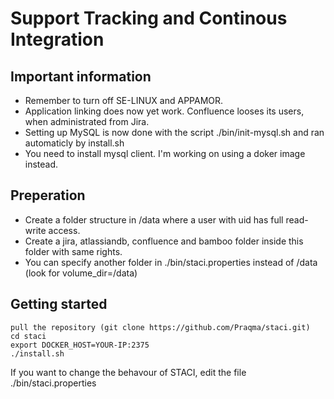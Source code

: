 # Support Tracking and Continous Integration

## Important information
- Remember to turn off SE-LINUX and APPAMOR.
- Application linking does now yet work. Confluence looses its users, when administrated from Jira.
- Setting up MySQL is now done with the script ./bin/init-mysql.sh and ran automaticly by install.sh
- You need to install mysql client. I'm working on using a doker image instead.

## Preperation
- Create a folder structure in /data where a user with uid has full read-write access. 
- Create a jira, atlassiandb, confluence and bamboo folder inside this folder with same rights. 
- You can specify another folder in ./bin/staci.properties instead of /data (look for volume_dir=/data)

## Getting started
```
pull the repository (git clone https://github.com/Praqma/staci.git)
cd staci
export DOCKER_HOST=YOUR-IP:2375
./install.sh
```

If you want to change the behavour of STACI, edit the file ./bin/staci.properties
